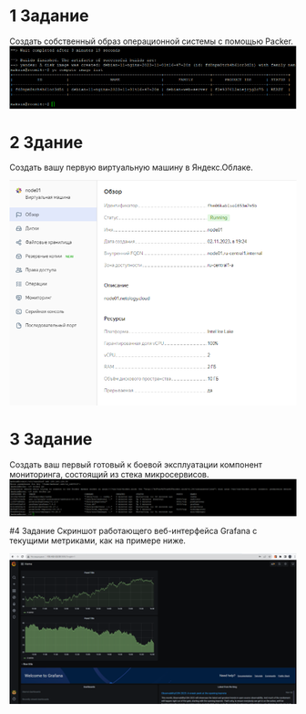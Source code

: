 # 1 Задание 
Создать собственный образ операционной системы с помощью Packer.
![Иллюстрация к проекту](https://github.com/chinchanchonTom/devops-netology/blob/main/greate%20image.png)


# 2 Здание
Создать вашу первую виртуальную машину в Яндекс.Облаке.

![Иллюстрация к проекту](https://github.com/chinchanchonTom/devops-netology/blob/main/virtual%20machine.png)


# 3 Задание 
Создать ваш первый готовый к боевой эксплуатации компонент мониторинга, состоящий из стека микросервисов.
![Иллюстрация к проекту](https://github.com/chinchanchonTom/devops-netology/blob/main/Screenshot_6.png)


#4 Задание 
Скриншот работающего веб-интерфейса Grafana с текущими метриками, как на примере ниже.

![Иллюстрация к проекту](https://github.com/chinchanchonTom/devops-netology/blob/main/Screenshot_8.png)

